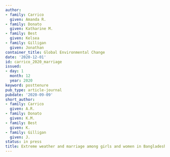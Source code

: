 ```yaml
---
author:
- family: Carrico
  given: Amanda R.
- family: Donato
  given: Katharine M.
- family: Best
  given: Kelsea
- family: Gilligan
  given: Jonathan
container_title: Global Environmental Change
date: '2020-12-01'
id: carrico_2020_marriage
issued:
- day: 1
  month: 12
  year: 2020
keyword: posttenure
pub_type: article-journal
pubdate: '2020-09-09'
short_author:
- family: Carrico
  given: A.R.
- family: Donato
  given: K.M.
- family: Best
  given: K.
- family: Gilligan
  given: J.
status: in press
title: Extreme weather and marriage among girls and women in Bangladesh
---
```

